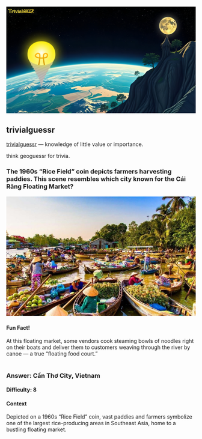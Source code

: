 ![bg image](/public/trivialguessr.jpg)

## trivialguessr
[trivialguessr](https://www.trivialguessr.com/) — knowledge of little value or importance.

think geoguessr for trivia.

### The 1960s “Rice Field” coin depicts farmers harvesting paddies. This scene resembles which city known for the Cái Răng Floating Market?
![bg image](/public/floatingmarket.png)

#### Fun Fact!
At this floating market, some vendors cook steaming bowls of noodles right on their boats and deliver them to customers weaving through the river by canoe — a true “floating food court.”

#

### Answer: Cần Thơ City, Vietnam

#### Difficulty: 8

#### Context
Depicted on a 1960s “Rice Field” coin, vast paddies and farmers symbolize one of the largest rice-producing areas in Southeast Asia, home to a bustling floating market.